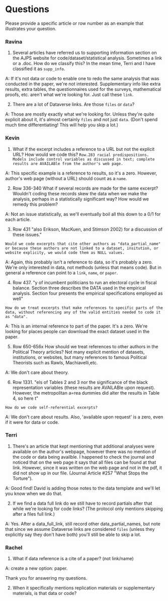 # Questions

Please provide a specific article or row number as an example that illustrates your question.

### Ravina

  1. Several articles have referred us to supporting information section on the AJPS website for code/dataset/statistical analysis. Sometimes a link or a .doc. How do we classify this? In the mean time, Terri and I have classified it as `supp_info`.

  A: If it's not data or code to enable one to redo the same analysis that was conducted in the paper, we're not interested. Supplementary info like extra results, extra tables, the questionnaires used for the surveys, mathematical proofs, etc. aren't what we're looking for. Just call these `link`.
  
  2. There are a lot of Dataverse links. Are those `files` or `data`?
  
  A: Those are mostly exactly what we're looking for. Unless they're quite explicit about it, it's almost certainly `files` and not just `data`. (Don't spend much time differentiating! This will help you skip a lot.)

### Kevin
  1. What if the excerpt includes a reference to a URL but not the explicit URL? How would we code this? `Row.283 racial predispositions. Models include control variables as discussed in text; complete results are AVAILABle from the author's web page.`

  A: This specific example is a reference to results, so it's a zero. However, author's web page (without a URL) should count as a `name`.

  2. Row 336-340
  What if several records are made for the same excerpt?  Wouldn't coding these records skew the data when we make the analysis, perhaps in a statistically significant way? How would we remedy this problem?

  A: Not an issue statistically, as we'll eventually boil all this down to a 0/1 for each article.

  3. Row 431 "also Erikson, MacKuen, and Stimson 2002) for a discussion of these issues."

	Would we code excerpts that cite other authors as "data_partial_name" or because these authors are not linked to a dataset, insitution, or website explicity, we would code them as NULL values.

  A: Again, this probably isn't a reference to data, so it's probably a zero. We're only interested in data, not methods (unless that means code). But in general a reference can point to a `link`, `name`, or `paper`.

  4. Row 437. "y of incumbent politicians to run an electoral cycle in fiscal balance. Section three describes the DATA used in the empirical analysis. Section four presents the empirical specifications employed as well"

	How do we treat excerpts that make references to specific parts of the data, without referencing any of the valid entities needed to code it as "data".

  A: This is an internal reference to part of the paper. It's a zero. We're looking for places people can download the exact dataset used in the paper.

  5. Row 650-656x
	How should we treat references to other authors in the Political Theory articles? Not many explicit mention of datasets, institutions, or websites, but many references to famous Political Theorists such as Rawls, Machiavelli,etc.

  A: We don't care about theory.

  6. Row 1331. "els of Tables 2 and 3 nor the significance of the black representation variables (these results are AVAILABle upon request). However, the metropolitan a=rea dummies did alter the results in Table 4, so here t"

	How do we code self-referential excerpts?

  A: We don't care about results. Also, 'available upon request' is a zero, even if it were for data or code.

### Terri
  1. There's an article that kept mentioning that additional analyses were available on the author's webpage, however there was no mention of the code or data being availble. I happened to check the journal and noticed that on the web page it says that all files can be found at that link. However, since it was written on the web page and not in the pdf, it did not show up in our file. (Journal Article #257 "What Stops the Torture").

  A: Good find! David is adding those notes to the data template and we'll let you know when we do that.
  
  2. If we find a data full link do we still have to record partials after that while we're looking for code links? (The protocol only mentions skipping after a files full link.)
  
  A: Yes. After a data_full_link, still record other data_partial_names, but note that since we assume Dataverse links are considered `files` (unless they explicitly say they don't have both) you'll still be able to skip a lot.

### Rachel
  1. What if data reference is a cite of a paper? (not link/name)

  A: create a new option: paper.

  Thank you for answering my questions.
  
  2. When it specifically mentions replication materials or supplementary materials, is that data or code?
